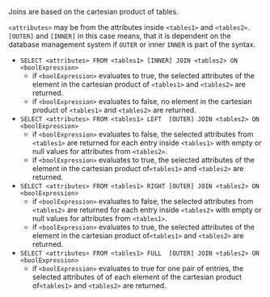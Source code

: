 Joins are based on the cartesian product of tables.  

`<attributes>` may be from the attributes inside `<tables1>` and `<tables2>`.  
`[OUTER]` and `[INNER]` in this case means, that it is dependent on the database management system if `OUTER` or inner `INNER` is part of the syntax.  

+ `SELECT <attributes> FROM <tables1> [INNER] JOIN <tables2> ON <boolExpression>`
  + if `<boolExpression>` evaluates to true, the selected attributes of the element in the cartesian product of `<tables1>` and `<tables2>` are returned.  
  + if `<boolExpression>` evaluates to false, no element in the cartesian product of `<tables1>` and `<tables2>` are returned.  
+ `SELECT <attributes> FROM <tables1> LEFT  [OUTER] JOIN <tables2> ON <boolExpression>`  
  + if `<boolExpression>` evaluates to false, the selected attributes from `<tables1>` are returned for each entry inside `<tables1>` with empty or null values for attributes from `<tables2>`.  
  + if `<boolExpression>` evaluates to true, the selected attributes of the element in the cartesian product of`<tables1>` and `<tables2>` are returned.  
+ `SELECT <attributes> FROM <tables1> RIGHT [OUTER] JOIN <tables2> ON <boolExpression>`  
  + if `<boolExpression>` evaluates to false, the selected attributes from `<tables2>` are returned for each entry inside `<tables2>` with empty or null values for attributes from `<tables1>`.  
  + if `<boolExpression>` evaluates to true, the selected attributes of the element in the cartesian product of`<tables1>` and `<tables2>` are returned.  
+ `SELECT <attributes> FROM <tables1> FULL  [OUTER] JOIN <tables2> ON <boolExpression>`  
  + if `<boolExpression>` evaluates to true for one pair of entries, the selected attributes of of each element of the cartesian product of`<tables1>` and `<tables2>` are returned.  
